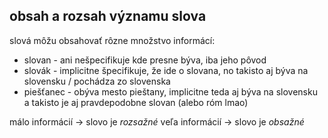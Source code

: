 ## obsah a rozsah významu slova

slová môžu obsahovať rôzne množstvo informácí:

 - slovan - ani nešpecifikuje kde presne býva, iba jeho pôvod
 - slovák - implicitne špecifikuje, že ide o slovana, no takisto aj býva na slovensku / pochádza zo slovenska
 - piešťanec - obýva mesto pieštany, implicitne teda aj býva na slovensku a takisto je aj pravdepodobne slovan (alebo róm lmao)

málo informácií -> slovo je *rozsažné*
veľa informácií -> slovo je *obsažné*
